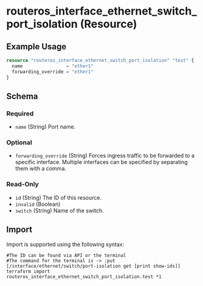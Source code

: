 # routeros_interface_ethernet_switch_port_isolation (Resource)


## Example Usage
```terraform
resource "routeros_interface_ethernet_switch_port_isolation" "test" {
  name                = "ether1"
  forwarding_override = "ether1"
}
```

<!-- schema generated by tfplugindocs -->
## Schema

### Required

- `name` (String) Port name.

### Optional

- `forwarding_override` (String) Forces ingress traffic to be forwarded to a specific interface. Multiple interfaces can be specified by separating them with a comma.

### Read-Only

- `id` (String) The ID of this resource.
- `invalid` (Boolean)
- `switch` (String) Name of the switch.

## Import
Import is supported using the following syntax:
```shell
#The ID can be found via API or the terminal
#The command for the terminal is -> :put [/interface/ethernet/switch/port-isolation get [print show-ids]]
terraform import routeros_interface_ethernet_switch_port_isolation.test *1
```
